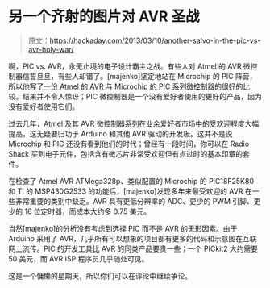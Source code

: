 # 另一个齐射的图片对 AVR 圣战

> 原文：<https://hackaday.com/2013/03/10/another-salvo-in-the-pic-vs-avr-holy-war/>

啊，PIC vs. AVR，永无止境的电子设计霸主之战。有些人对 Atmel 的 AVR 微控制器信誓旦旦，有些人却错了。[majenko]坚定地站在 Microchip 的 PIC 阵营，所以他[写了一份 Atmel 的 AVR 与 Microchip 的 PIC 系列微控制器](http://digital-diy.com/pic-micrcontroller/532-why-i-pick-pic.html)的很好的比较。结果并不令人惊讶；PIC 微控制器是一个没有爱好者使用的更好的产品，因为没有爱好者使用它们。

过去几年，Atmel 及其 AVR 微控制器系列在业余爱好者市场中的受欢迎程度大幅提高，这无疑要归功于 Arduino 和其他 AVR 驱动的开发板。这并不是说 Microchip 和 PIC 还没有看到他们的时代；曾经有一段时间，你可以在 Radio Shack 买到电子元件，包括含有微芯片非常受欢迎但有点过时的基本印章的套件。

在检查了 Atmel AVR ATMega328p、类似配置的 Microchip 的 PIC18F25K80 和 TI 的 MSP430G2533 的功能后，[majenko]发现多年来最受欢迎的 AVR 在一些非常重要的类别中缺乏。AVR 具有更低分辨率的 ADC、更少的 PWM 引脚、更少的 16 位定时器，而成本大约多 0.75 美元。

当然[majenko]的分析没有考虑到选择 PIC 而不是 AVR 的无形因素。由于 Arduino 采用了 AVR，几乎所有可以想象的项目都有更多的代码和示意图在互联网上流传。PIC 的开发工具比 AVR 的同类产品要贵一些；一个 PICkit2 大约需要 50 美元，而 AVR ISP 程序员几乎随处可见。

这是一个慵懒的星期天，所以你们可以在评论中继续争论。